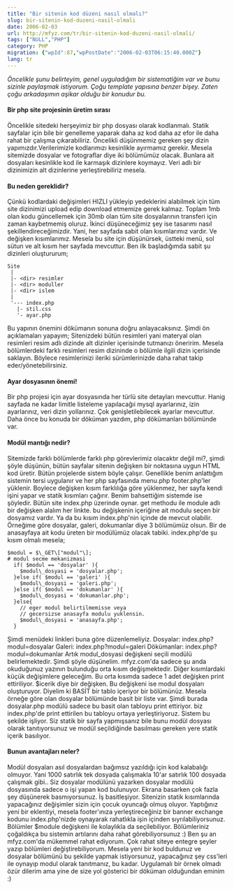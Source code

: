 ```yaml
---
title: "Bir sitenin kod düzeni nasıl olmalı?"
slug: bir-sitenin-kod-duzeni-nasil-olmali
date: 2006-02-03
url: http://mfyz.com/tr/bir-sitenin-kod-duzeni-nasil-olmali/
tags: ["NULL","PHP"]
category: PHP
migration: {"wpId":87,"wpPostDate":"2006-02-03T06:15:40.000Z"}
lang: tr
---
```


_Öncelikle şunu belirteyim, genel uyguladığım bir sistematiğim var ve bunu sizinle paylaşmak istiyorum. Çoğu template yapısına benzer bişey. Zaten çoğu arkadaşımın aşikar olduğu bir konudur bu._

#### Bir php site projesinin üretim sırası

Öncelikle sitedeki herşeyimiz bir php dosyası olarak kodlanmalı. Statik sayfalar için bile bir genelleme yaparak daha az kod daha az efor ile daha rahat bir çalışma çıkarabiliriz. Öncelikli düşünmemiz gereken şey dizin yapımızdır.Verilerimizle kodlarımızı kesinlikle ayırmamız gerekir. Mesela sitemizde dosyalar ve fotograflar diye iki bölümümüz olacak. Bunlara ait dosyaları kesinlikle kod ile karmaşık dizinlere koymayız. Veri adlı bir dizinimizin alt dizinlerine yerleştirebiliriz mesela.

#### Bu neden gereklidir?

Çünkü kodlardaki değişimleri HIZLI yükleyip yedeklerini alabilmek için tüm site dizinimizi upload edip download etmemize gerek kalmaz. Toplam 1mb olan kodu güncellemek için 30mb olan tüm site dosyalarının transferi için zaman kaybetmemiş oluruz. İkinci düşüneceğimiz şey ise tasarımı nasıl şekillendireceğimizdir. Yani, her sayfada sabit olan kısımlarımız vardır. Ve değişken kısımlarımız. Mesela bu site için düşünürsek, üstteki menü, sol sütun ve alt kısım her sayfada mevcuttur. Ben ilk başladığımda sabit şu dizinleri oluştururum;
```
Site
 |
 |- <dir> resimler
 |- <dir> moduller
 |- <dir> islem
 |
 '--- index.php
   |- stil.css
   '- ayar.php

```
Bu yapının önemini dökümanın sonuna doğru anlayacaksınız. Şimdi ön açıklamaları yapayım; Sitenizdeki bütün resimleri yani materyal olan resimleri resim adlı dizinde alt dizinler içerisinde tutmanızı öneririm. Mesela bölümlerdeki farklı resimleri resim dizininde o bölümle ilgili dizin içerisinde saklayın. Böylece resimlerinizi ileriki sürümlerinizde daha rahat takip eder/yönetebilirsiniz.

#### Ayar dosyasının önemi!

Bir php projesi için ayar dosyasında her türlü site detayları mevcuttur. Hanig sayfada ne kadar limitle listeleme yapılacağıi mysql ayarlarınız, izin ayarlarınız, veri dizin yollarınız. Çok genişletilebilecek ayarlar mevcuttur. Daha önce bu konuda bir döküman yazdım, php dökümanları bölümünde var.

#### Modül mantığı nedir?

Sitemizde farklı bölümlerde farklı php görevlerimiz olacaktır değil mi?, şimdi şöyle düşünün, bütün sayfalar sitenin değişken bir noktasına uygun HTML kod üretir. Bütün projelerde sistem böyle çalışır. Genellikle benim anlattığım sistemin tersi uygulanır ve her php sayfasında menu.php footer.php'ler yüklenir. Boylece değişken kısım farklılığa göre yüklenmez, her sayfa kendi işini yapar ve statik kısımları çağırır. Benim bahsettiğim sistemde ise şöyledir. Bütün site index.php üzerinde oynar. get methodu ile module adlı bir değişken alalım her linkte. bu değişkenin içeriğine ait modulu seçen bir dosyamız vardır. Ya da bu kısım index.php'nin içinde de mevcut olabilir. Örneğime göre dosyalar, galeri, dokumanlar diye 3 bölümümüz olsun. Bir de anasayfaya ait kodu üreten bir modülümüz olacak tabiki. index.php'de şu kısım olmalı mesela;
```
$modul = $\_GET\["modul"\];
# modul secme mekanizmasi
  if( $modul == 'dosyalar' ){
    $modul\_dosyasi = 'dosyalar.php';
  }else if( $modul == 'galeri' ){
    $modul\_dosyasi = 'galeri.php';
  }else if( $modul == 'dokumanlar' ){
    $modul\_dosyasi = 'dokumanlar.php';
  }else{
    // eger modul belirtilmemisse veya
    // gecersizse anasayfa modulu yuklensin.
    $modul\_dosyasi = 'anasayfa.php';
  }

```
Şimdi menüdeki linkleri buna göre düzenlemeliyiz. Dosyalar: index.php?modul=dosyalar Galeri: index.php?modul=galeri Dökümanlar: index.php?modul=dokumanlar Artık modul\_dosyasi değişkeni seçili modülü belirlemektedir. Şimdi şöyle düşünelim. mfyz.com'da sadece şu anda okuduğunuz yazının bulunduğu orta kısım değişmektedir. Diğer kısımlardaki küçük değişimlere geleceğim. Bu orta kısımda sadece 1 adet değişken print ettiriliyor. $icerik diye bir değişken. Bu değişkeni ise modul dosyaları oluşturuyor. Diyelim ki BASİT bir tablo içeriyor bir bölümünüz. Mesela örneğe göre olan dosyalar bölümünde basit bir liste var. Şimdi burada dosyalar.php modülü sadece bu basit olan tabloyu print ettiriyor. biz index.php'de print ettirilen bu tabloyu ortaya yerleştiriyoruz. Sistem bu şekilde işliyor. Siz statik bir sayfa yapmışsanız bile bunu modül dosyası olarak tanıtıyorsunuz ve modül seçildiğinde basılması gereken yere statik içerik basılıyor.

#### Bunun avantajları neler?

Modül dosyaları asıl dosyalardan bağımsız yazıldığı için kod kalabalığı olmuyor. Yani 1000 satırlık tek dosyada çalışmakla 10'ar satırlık 100 dosyada çalışmak gibi.. Siz dosyalar modülünü yazarken dosyalar modülü dosyasında sadece o işi yapan kod bulunuyor. Ekrana basarken çok fazla şey düşünerek basmıyorsunuz. İş basitleşiyor. Sitenizin statik kısımlarında yapacağınız değişimler sizin için çocuk oyuncağı olmuş oluyor. Yaptığınız yeni bir eklentiyi, mesela footer'ınıza yerleştireceğiniz bir banner exchange kodunu index.php'nizde oynayarak rahatlıkla işin içinden sıyrılabiliyorsunuz. Bölümler $module değişkeni ile kolaylıkla da seçilebiliyor. Bölümleriniz çoğaldıkça bu sistemin artılarını daha rahat görebiliyorsunuz :) Ben şu an mfyz.com'da mükemmel rahat ediyorum. Çok rahat siteye entegre şeyler yazıp bölümleri değiştirebiliyorum. Mesela yeni bir kod buldunuz ve dosyalar bölümünü bu şekilde yapmak istiyorsunuz, yapacağınız şey css'leri ile oynayıp modul olarak tanıtmanız, bu kadar. Uygulamalı bir örnek olmadı özür dilerim ama yine de size yol gösterici bir döküman olduğundan eminim :)